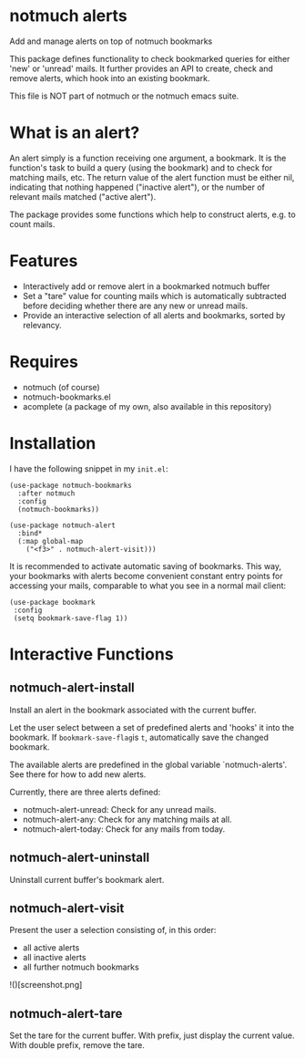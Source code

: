 # notmuch alerts
Add and manage alerts on top of notmuch bookmarks

This package defines functionality to check bookmarked queries for
either 'new' or 'unread' mails. It further provides an API to create,
check and remove alerts, which hook into an existing bookmark.

This file is NOT part of notmuch or the notmuch emacs suite.

# What is an alert?

An alert simply is a function receiving one argument, a bookmark. It
is the function's task to build a query (using the bookmark) and to
check for matching mails, etc. The return value of the alert function
must be either nil, indicating that nothing happened ("inactive
alert"), or the number of relevant mails matched ("active alert").

The package provides some functions which help to construct
alerts, e.g. to count mails.

# Features

 - Interactively add or remove alert in a bookmarked notmuch buffer
 - Set a "tare" value for counting mails which is automatically
   subtracted before deciding whether there are any new or unread
   mails.
 - Provide an interactive selection of all alerts and bookmarks,
   sorted by relevancy.

# Requires

 - notmuch (of course)
 - notmuch-bookmarks.el
 - acomplete (a package of my own, also available in this repository)
 
# Installation

I have the following snippet in my `init.el`:

```
(use-package notmuch-bookmarks
  :after notmuch
  :config
  (notmuch-bookmarks))

(use-package notmuch-alert
  :bind*
  (:map global-map
	("<f3>" . notmuch-alert-visit)))
```

It is recommended to activate automatic saving of bookmarks. This way,
your bookmarks with alerts become convenient constant entry points for
accessing your mails, comparable to what you see in a normal mail
client:

```
(use-package bookmark
 :config
 (setq bookmark-save-flag 1))
```

# Interactive Functions

## notmuch-alert-install
Install an alert in the bookmark associated with the current buffer.

Let the user select between a set of predefined alerts and 'hooks' it
into the bookmark. If `bookmark-save-flag`is `t`, automatically save
the changed bookmark.

The available alerts are predefined in the global variable
`notmuch-alerts'. See there for how to add new alerts.

Currently, there are three alerts defined:

 - notmuch-alert-unread: Check for any unread mails.
 - notmuch-alert-any: Check for any matching mails at all.
 - notmuch-alert-today: Check for any mails from today.
 
## notmuch-alert-uninstall

Uninstall current buffer's bookmark alert.

## notmuch-alert-visit

Present the user a selection consisting of, in this order:

 - all active alerts
 - all inactive alerts
 - all further notmuch bookmarks
 
!()[screenshot.png]

## notmuch-alert-tare

Set the tare for the current buffer. With prefix, just display the
current value. With double prefix, remove the tare.


